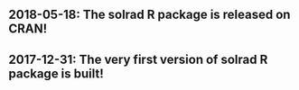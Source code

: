 ## 2018-05-18: The solrad R package is released on CRAN!

## 2017-12-31: The very first version of solrad R package is built!
